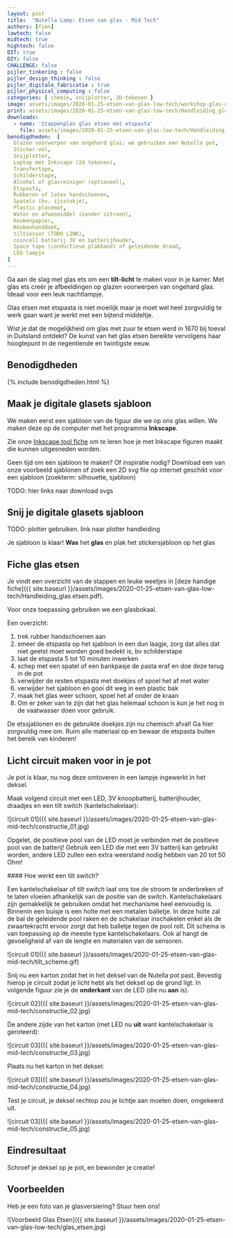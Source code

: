 ```yaml
---
layout: post
title:  "Nutella Lamp: Etsen van glas - Mid Tech"
authors: [fien]
lowtech: false
midtech: true
hightech: false
DIT: true
DIY: false
CHALLENGE: false
pijler_tinkering : false
pijler_design_thinking : false
pijler_digitale_fabricatie : true
pijler_physical_computing : false
categories: [ chemie, snijplotter, 2D-tekenen ]
image: assets/images/2020-01-25-etsen-van-glas-low-tech/workshop-glas-ets-vosje.jpg
print: assets/images/2020-01-25-etsen-van-glas-low-tech/Handleiding_glas etsen.pdf
downloads:
  - name: 'Stappenplan glas etsen met etspasta'
    file: assets/images/2020-01-25-etsen-van-glas-low-tech/Handleiding_glas etsen.pdf
benodigdheden:  [
  Glazen voorwerpen van ongehard glas; we gebruiken een Nutella pot,
  Sticker vel,
  Snijplotter,
  Laptop met Inkscape (2d tekenen),
  Transfertape,
  Schilderstape,
  Alcohol of glasreiniger (optioneel),
  Etspasta,
  Rubberen of latex handschoenen,
  Spatels (bv. ijsstokje),
  Plastic placemat,
  Water en afwasmiddel (zonder citroen),
  Keukenpapier,
  Keukenhanddoek,
  tiltsensor (TODO LINK),
  coincell batterij 3V en batterijhouder,
  Space tape (conductieve plakband) of geleidende draad,
  LED lampje
]
---
```


Ga aan de slag met glas ets om een __tilt-licht__ te maken voor in je kamer. Met glas ets creër je afbeeldingen op glazen voorwerpen van ongehard glas. Ideaal voor een leuk nachtlampje.

Glas etsen met etspasta is niet moeilijk maar je moet wel heel zorgvuldig te werk gaan want je werkt met een bijtend middeltje. 

Wist je dat de mogelijkheid om glas met zuur te etsen werd in 1670 bij toeval in Duitsland ontdekt? De kunst van het glas etsen bereikte vervolgens haar hoogtepunt in de negentiende en twintigste eeuw.

## Benodigdheden

{% include benodigdheden.html %}

## Maak je digitale glasets sjabloon

We maken eerst een sjabloon van de figuur die we op ons glas willen. We maken deze op de computer met het programma __Inkscape__.

Zie onze [Inkscape tool fiche]({{site.baseurl}}/tools/Inkscape ) om te leren hoe je met Inkscape figuren maakt die kunnen uitgesneden worden.

Geen tijd om een sjabloon te maken? Of inspiratie nodig? Download een van onze voorbeeld sjablonen of zoek een 2D svg file op internet geschikt voor een sjabloon (zoekterm: silhouette, sjabloon)

TODO: hier links naar download svgs

## Snij je digitale glasets sjabloon

TODO: plotter gebruiken. link naar plotter handleiding

Je sjabloon is klaar! __Was__ het __glas__ en plak het stickersjabloon op het glas

## Fiche glas etsen
Je vindt een overzicht van de stappen en leuke weetjes in [deze handige fiche]({{ site.baseurl }}/assets/images/2020-01-25-etsen-van-glas-low-tech/Handleiding_glas etsen.pdf).

Voor onze toepassing gebruiken we een glasbokaal.

Een overzicht:

1. trek rubber handschoenen aan
2. smeer de etspasta op het sjabloon in een dun laagje, zorg dat alles dat niet geetst moet worden goed bedekt is, bv schilderstape
3. laat de etspasta 5 tot 10 minuten inwerken
4. schep met een spatel of een bankpasje de pasta eraf en doe deze terug in de pot
5. verwijder de resten etspasta met doekjes of spoel het af met water
6. verwijder het sjabloon en gooi dit weg in een plastic bak
7. maak het glas weer schoon, spoel het af onder de kraan
8. Om er zeker van te zijn dat het glas helemaal schoon is kun je het nog in de vaatwasser doen voor gebruik.

De etssjablonen en de gebruikte doekjes zijn nu chemisch afval! Ga hier zorgvuldig mee om. Ruim alle materiaal op en bewaar de etspasta buiten het bereik van kinderen!

## Licht circuit maken voor in je pot
Je pot is klaar, nu nog deze omtoveren in een lampje ingewerkt in het deksel.

Maak volgend circuit met een LED, 3V knoopbatterij, batterijhouder, draadjes en een tilt switch (kantelschakelaar):

![circuit 01]({{ site.baseurl }}/assets/images/2020-01-25-etsen-van-glas-mid-tech/constructie_01.jpg)

Opgelet, de positieve pool van de LED moet je verbinden met de positieve pool van de batterij! Gebruik een LED die met een 3V batterij kan gebruikt worden, andere LED zullen een extra weerstand nodig hebben van 20 tot 50 Ohm!

<div class="border_boxmaakbib03_img" markdown="1">
#### Hoe werkt een tilt switch?

Een kantelschakelaar of _tilt switch_ laat ons toe de stroom te onderbreken of te laten vloeien afhankelijk van de positie van de switch. Kantelschakelaars zijn gemakkelijk te gebruiken omdat het mechanisme heel eenvoudig is. Binnenin een buisje is een holte met een metalen balletje. In deze holte zal de bal de geleidende pool raken en de schakelaar inschakelen enkel als de zwaartekracht ervoor zorgt dat heb balletje tegen de pool rolt. Dit schema is van toepassing op de meeste type kantelschakelaars. Ook al hangt de gevoeligheid af van de lengte en materialen van de sensoren.

![circuit 01]({{ site.baseurl }}/assets/images/2020-01-25-etsen-van-glas-mid-tech/tilt_scheme.gif)
</div>

Snij nu een karton zodat het in het deksel van de Nutella pot past. Bevestig hierop je circuit zodat je licht hebt als het deksel op de grond ligt. In volgende figuur zie je de __onderkant__ van de LED (die nu __aan__ is).

![circuit 02]({{ site.baseurl }}/assets/images/2020-01-25-etsen-van-glas-mid-tech/constructie_02.jpg)

De andere zijde van het karton (met LED nu __uit__ want kantelschakelaar is geroteerd):

![circuit 03]({{ site.baseurl }}/assets/images/2020-01-25-etsen-van-glas-mid-tech/constructie_03.jpg)

Plaats nu het karton in het deksel:

![circuit 03]({{ site.baseurl }}/assets/images/2020-01-25-etsen-van-glas-mid-tech/constructie_04.jpg)

Test je circuit, je deksel rechtop zou je lichtje aan moeten doen, omgekeerd uit. 

![circuit 03]({{ site.baseurl }}/assets/images/2020-01-25-etsen-van-glas-mid-tech/constructie_05.jpg)

## Eindresultaat

Schroef je deksel op je pot, en bewonder je creatie!


## Voorbeelden
Heb je een foto van je glasversiering? Stuur hem ons!

![Voorbeeld Glas Etsen]({{ site.baseurl }}/assets/images/2020-01-25-etsen-van-glas-low-tech/glas_etsen.jpg)